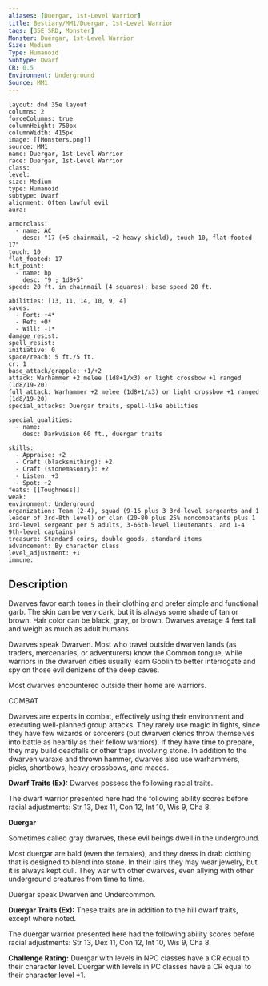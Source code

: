 ```yaml
---
aliases: [Duergar, 1st-Level Warrior]
title: Bestiary/MM1/Duergar, 1st-Level Warrior
tags: [35E_SRD, Monster]
Monster: Duergar, 1st-Level Warrior
Size: Medium
Type: Humanoid
Subtype: Dwarf
CR: 0.5
Environnent: Underground
Source: MM1
---
```


```statblock
layout: dnd 35e layout
columns: 2
forceColumns: true
columnHeight: 750px
columnWidth: 415px
image: [[Monsters.png]]
source: MM1
name: Duergar, 1st-Level Warrior
race: Duergar, 1st-Level Warrior
class: 
level: 
size: Medium
type: Humanoid
subtype: Dwarf
alignment: Often lawful evil
aura: 

armorclass:
  - name: AC
    desc: "17 (+5 chainmail, +2 heavy shield), touch 10, flat-footed 17"
touch: 10
flat_footed: 17
hit_point:
  - name: hp
    desc: "9 ; 1d8+5"
speed: 20 ft. in chainmail (4 squares); base speed 20 ft.

abilities: [13, 11, 14, 10, 9, 4]
saves:
  - Fort: +4*
  - Ref: +0*
  - Will: -1*
damage_resist: 
spell_resist: 
initiative: 0
space/reach: 5 ft./5 ft.
cr: 1
base_attack/grapple: +1/+2
attack: Warhammer +2 melee (1d8+1/x3) or light crossbow +1 ranged (1d8/19-20)
full_attack: Warhammer +2 melee (1d8+1/x3) or light crossbow +1 ranged (1d8/19-20)
special_attacks: Duergar traits, spell-like abilities

special_qualities:
  - name: 
    desc: Darkvision 60 ft., duergar traits

skills:
  - Appraise: +2
  - Craft (blacksmithing): +2
  - Craft (stonemasonry): +2
  - Listen: +3
  - Spot: +2
feats: [[Toughness]]
weak: 
environment: Underground
organization: Team (2-4), squad (9-16 plus 3 3rd-level sergeants and 1 leader of 3rd-8th level) or clan (20-80 plus 25% noncombatants plus 1 3rd-level sergeant per 5 adults, 3-66th-level lieutenants, and 1-4 9th-level captains)
treasure: Standard coins, double goods, standard items
advancement: By character class
level_adjustment: +1
immune: 
```

## Description

<p>Dwarves favor earth tones in their clothing and prefer simple and functional garb. The skin can be very dark, but it is always some shade of tan or brown. Hair color can be black, gray, or brown. Dwarves average 4 feet tall and weigh as much as adult humans.</p>
<p>Dwarves speak Dwarven. Most who travel outside dwarven lands (as traders, mercenaries, or adventurers) know the Common tongue, while warriors in the dwarven cities usually learn Goblin to better interrogate and spy on those evil denizens of the deep caves.</p>
<p>Most dwarves encountered outside their home are warriors.</p>
<p>COMBAT</p>
<p>Dwarves are experts in combat, effectively using their environment and executing well-planned group attacks. They rarely use magic in fights, since they have few wizards or sorcerers (but dwarven clerics throw themselves into battle as heartily as their fellow warriors). If they have time to prepare, they may build deadfalls or other traps involving stone. In addition to the dwarven waraxe and thrown hammer, dwarves also use warhammers, picks, shortbows, heavy crossbows, and maces.</p>
<p>
            <b>Dwarf Traits (Ex):</b> Dwarves possess the following racial traits.</p>
<p>The dwarf warrior presented here had the following ability scores before racial adjustments: Str 13, Dex 11, Con 12, Int 10, Wis 9, Cha 8.</p>
<p>
            <b>Duergar</b>
          </p>
<p>Sometimes called gray dwarves, these evil beings dwell in the underground.</p>
<p>Most duergar are bald (even the females), and they dress in drab clothing that is designed to blend into stone. In their lairs they may wear jewelry, but it is always kept dull. They war with other dwarves, even allying with other underground creatures from time to time.</p>
<p>Duergar speak Dwarven and Undercommon.</p>
<p>
            <b>Duergar Traits (Ex):</b> These traits are in addition to the hill dwarf traits, except where noted.</p>
<p>The duergar warrior presented here had the following ability scores before racial adjustments: Str 13, Dex 11, Con 12, Int 10, Wis 9, Cha 8.</p>
<p>
            <b>Challenge Rating:</b> Duergar with levels in NPC classes have a CR equal to their character level. Duergar with levels in PC classes have a CR equal to their character level +1.</p>